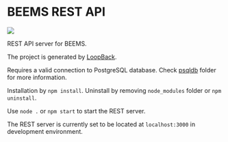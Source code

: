 # BEEMS REST API

[img]: ../img/api.png

![][img]

REST API server for BEEMS.

The project is generated by [LoopBack](http://loopback.io).

Requires a valid connection to PostgreSQL database. Check [psqldb](../psqldb) folder for more information.

Installation by `npm install`. Uninstall by removing `node_modules` folder or `npm uninstall`.

Use `node .` or `npm start` to start the REST server.

The REST server is currently set to be located at `localhost:3000` in development environment.